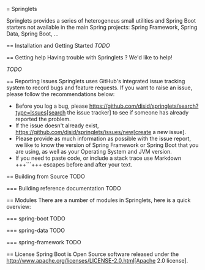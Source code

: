= Springlets

Springlets provides a series of heterogeneus small utilities and Spring Boot starters not available in the main Spring projects: Spring Framework, Spring Data, Spring Boot, ...

== Installation and Getting Started
*TODO*


== Getting help
Having trouble with Springlets ? We'd like to help!

*TODO*


== Reporting Issues
Springlets uses GitHub's integrated issue tracking system to record bugs and feature
requests. If you want to raise an issue, please follow the recommendations below:

* Before you log a bug, please https://github.com/disid/springlets/search?type=Issues[search the issue tracker]
  to see if someone has already reported the problem.
* If the issue doesn't already exist, https://github.com/disid/springlets/issues/new[create a new issue].
* Please provide as much information as possible with the issue report, we like to know
  the version of Spring Framework or Spring Boot that you are using, as well as your Operating System and
  JVM version.
* If you need to paste code, or include a stack trace use Markdown +++```+++ escapes
  before and after your text.


== Building from Source
TODO

=== Building reference documentation
TODO

== Modules
There are a number of modules in Springlets, here is a quick overview:

=== spring-boot
TODO

=== spring-data
TODO

=== spring-framework
TODO

== License
Spring Boot is Open Source software released under the
http://www.apache.org/licenses/LICENSE-2.0.html[Apache 2.0 license].
